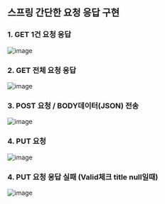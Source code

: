 ## 스프링 간단한 요청 응답 구현
### 1. GET 1건 요청 응답
![image](https://user-images.githubusercontent.com/74044292/105111434-3d37dc80-5b04-11eb-8aea-79ae0fa13ba6.png)
<br/>
### 2. GET 전체 요청 응답
![image](https://user-images.githubusercontent.com/74044292/105111488-60628c00-5b04-11eb-97d5-1cdf46310ecf.png)
<br/>
### 3. POST 요청 / BODY데이터(JSON) 전송
![image](https://user-images.githubusercontent.com/74044292/105111543-76704c80-5b04-11eb-91b9-573f0d0a594b.png)
<BR/>
### 4. PUT 요청
![image](https://user-images.githubusercontent.com/74044292/105111636-9f90dd00-5b04-11eb-9079-2cb52ef02c5a.png)
<br/>
### 4. PUT 요청 응답 실패 (Valid체크 title null일때)
![image](https://user-images.githubusercontent.com/74044292/105111714-de269780-5b04-11eb-9940-86a702c01645.png)


